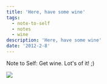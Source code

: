 ```yaml
---
title: 'Here, have some wine'
tags:
  - note-to-self
  - notes
  - wine
description: 'Here, have some wine'
date: '2012-2-8'
---
```


Note to Self: Get wine. Lot's of it! ;)

[![](/images/206602701625531039_zoKKZhnd_c.jpg)][0]


[0]: http://pinterest.com/pin/206602701625531039/